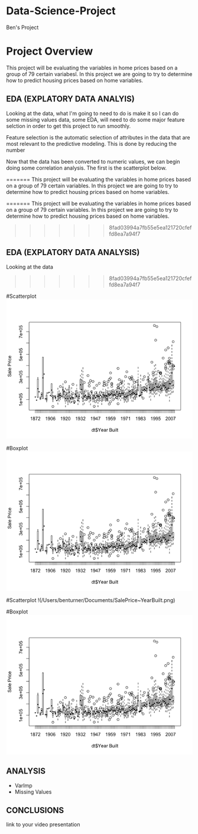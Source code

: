 # Data-Science-Project
Ben's Project

# Project Overview

This project will be evaluating the variables in home prices based on a group of 79 certain variabesl. In this project we are going to try to determine how to predict housing prices based on home variables.

## EDA (EXPLATORY DATA ANALYIS)
Looking at the data, what I'm going to need to do is make it so I can do some missing values data, some EDA, will need to do some major feature selction in order to get this project to run smoothly.

Feature selection is the automatic selection of attributes in the data that are most relevant to the predictive modeling. This is done by reducing the number

Now that the data has been converted to numeric values, we can begin doing some correlation analysis. The first is the scatterplot below.





=======
This project will be evaluating the variables in home prices based on a group of 79 certain variables. In this project we are going to try to determine how to predict housing prices based on home variables. 

=======
This project will be evaluating the variables in home prices based on a group of 79 certain variables. In this project we are going to try to determine how to predict housing prices based on home variables. 

>>>>>>> 8fad03994a7fb55e5ea121720cfeffd8ea7a94f7
## EDA (EXPLATORY DATA ANALYSIS)
Looking at the data
>>>>>>> 8fad03994a7fb55e5ea121720cfeffd8ea7a94f7

#Scatterplot
![](https://github.com/bjt4080/Data-Science-Project/blob/master/Boxplot.png)


#Boxplot
![Boxer](https://github.com/bjt4080/Data-Science-Project/blob/master/Boxplot.png)
 

#Scatterplot
!(/Users/benturner/Documents/SalePrice~YearBuilt.png)


#Boxplot
![Boxer](https://github.com/bjt4080/Data-Science-Project/blob/master/Boxplot.png)
 

## ANALYSIS
* VarImp
* Missing Values

## CONCLUSIONS
link to your video presentation
